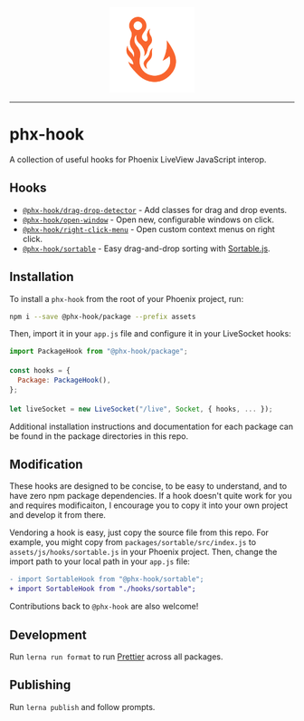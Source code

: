 <p align="center">
  <img src="demo/priv/logo.png" height="150" />
</p>

---

# phx-hook

A collection of useful hooks for Phoenix LiveView JavaScript interop.

## Hooks

* [`@phx-hook/drag-drop-detector`](./packages/drag-drop-detector) - Add classes for drag and drop events.
* [`@phx-hook/open-window`](./packages/open-window) - Open new, configurable windows on click.
* [`@phx-hook/right-click-menu`](./packages/right-click-menu) - Open custom context menus on right click.
* [`@phx-hook/sortable`](./packages/sortable) - Easy drag-and-drop sorting with [Sortable.js](https://sortablejs.github.io/Sortable/).

## Installation

To install a `phx-hook` from the root of your Phoenix project, run:

```sh
npm i --save @phx-hook/package --prefix assets
```

Then, import it in your `app.js` file and configure it in your LiveSocket hooks:

```js
import PackageHook from "@phx-hook/package";

const hooks = {
  Package: PackageHook(),
};

let liveSocket = new LiveSocket("/live", Socket, { hooks, ... });
```

Additional installation instructions and documentation for each package can be found in the package directories in this repo.

## Modification

These hooks are designed to be concise, to be easy to understand, and to have zero npm package dependencies. If a hook doesn't quite work for you and requires modificaiton, I encourage you to copy it into your own project and develop it from there.

Vendoring a hook is easy, just copy the source file from this repo. For example, you might copy from `packages/sortable/src/index.js` to `assets/js/hooks/sortable.js` in your Phoenix project. Then, change the import path to your local path in your `app.js` file:

```diff
- import SortableHook from "@phx-hook/sortable";
+ import SortableHook from "./hooks/sortable";
```

Contributions back to `@phx-hook` are also welcome!

## Development

Run `lerna run format` to run [Prettier](https://prettier.io/) across all packages.

## Publishing

Run `lerna publish` and follow prompts.
